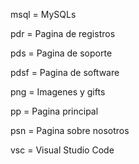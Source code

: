 msql =  MySQLs

pdr  =  Pagina de registros

pds  =  Pagina de soporte

pdsf =  Pagina de software

png  =  Imagenes y gifts

pp   =  Pagina principal

psn  =  Pagina sobre nosotros

vsc  =  Visual Studio Code
